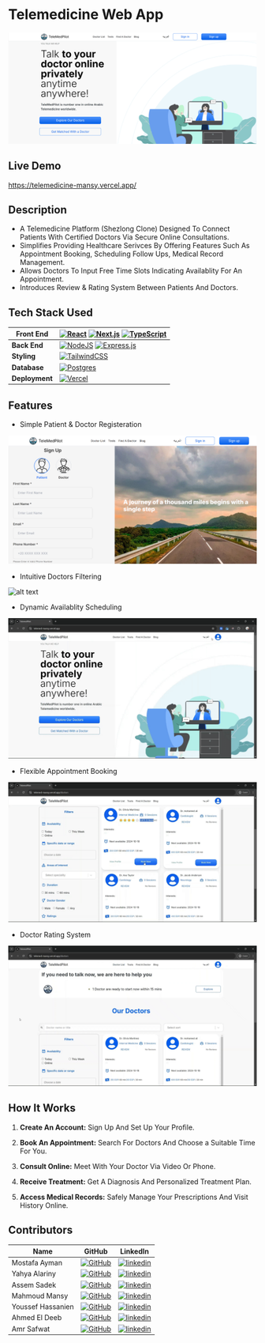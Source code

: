 # Telemedicine Web App
![alt text](screenshots/home.png)

## Live Demo
https://telemedicine-mansy.vercel.app/

## Description

- A Telemedicine Platform (Shezlong Clone) Designed To Connect Patients With Certified Doctors Via Secure Online Consultations.
- Simplifies Providing Healthcare Serivces By Offering Features Such As Appointment Booking, Scheduling Follow Ups, Medical Record Management.
- Allows Doctors To Input Free Time Slots Indicating Availablity For An Appointment.
- Introduces Review & Rating System Between Patients And Doctors.

## Tech Stack Used

|**Front End** | [![React](https://img.shields.io/badge/React-%2320232a.svg?logo=react&logoColor=%2361DAFB)](#) [![Next.js](https://img.shields.io/badge/Next.js-black?logo=next.js&logoColor=white)](#) [![TypeScript](https://img.shields.io/badge/TypeScript-3178C6?logo=typescript&logoColor=fff)](#)|
|--- | --- |
|**Back End** | [![NodeJS](https://img.shields.io/badge/Node.js-6DA55F?logo=node.js&logoColor=white)](#) [![Express.js](https://img.shields.io/badge/Express.js-%23404d59.svg?logo=express&logoColor=%2361DAFB)](#)|
|**Styling** | [![TailwindCSS](https://img.shields.io/badge/Tailwind%20CSS-%2338B2AC.svg?logo=tailwind-css&logoColor=white)](#) |
|**Database** | [![Postgres](https://img.shields.io/badge/Postgres-%23316192.svg?logo=postgresql&logoColor=white)](#) |
|**Deployment** | [![Vercel](https://img.shields.io/badge/Vercel-%23000000.svg?logo=vercel&logoColor=white)](#) |

## Features

- Simple Patient & Doctor Registeration
   
![alt text](screenshots/registeration.png)
- Intuitive Doctors Filtering

![alt text](screenshots/filter.gif)
- Dynamic Availablity Scheduling
  
![alt text](screenshots/time_slots.gif)
- Flexible Appointment Booking

![alt text](screenshots/booking.gif)
- Doctor Rating System
  
![alt text](screenshots/rating.gif)

## How It Works
1. **Create An Account:** Sign Up And Set Up Your Profile.
   
2. **Book An Appointment:** Search For Doctors And Choose a Suitable Time For You.
   
3. **Consult Online:** Meet With Your Doctor Via Video Or Phone.
   
4. **Receive Treatment:** Get A Diagnosis And Personalized Treatment Plan.
   
5. **Access Medical Records:** Safely Manage Your Prescriptions And Visit History Online.

## Contributors

| Name | GitHub | LinkedIn |
| ---- | ------ | -------- |
| Mostafa Ayman | [![GitHub](https://img.shields.io/badge/GitHub-%23121011.svg?logo=github&logoColor=white)](https://github.com/mostafa-aboelmagd) | [![linkedin](https://img.shields.io/badge/linkedin-0A66C2?style=for-the-badge&logo=linkedin&logoColor=white)](https://www.linkedin.com/in/mostafa--aboelmagd/) |
| Yahya Alariny | [![GitHub](https://img.shields.io/badge/GitHub-%23121011.svg?logo=github&logoColor=white)](https://github.com/yahya-khalaf) | [![linkedin](https://img.shields.io/badge/linkedin-0A66C2?style=for-the-badge&logo=linkedin&logoColor=white)](https://www.linkedin.com/in/yahya-khalaf54/) |
| Assem Sadek | [![GitHub](https://img.shields.io/badge/GitHub-%23121011.svg?logo=github&logoColor=white)](https://github.com/AssemSadek90) | [![linkedin](https://img.shields.io/badge/linkedin-0A66C2?style=for-the-badge&logo=linkedin&logoColor=white)](https://www.linkedin.com/in/assem-sadek-13aa132a0/) |
| Mahmoud Mansy | [![GitHub](https://img.shields.io/badge/GitHub-%23121011.svg?logo=github&logoColor=white)](https://github.com/MMansy19)| [![linkedin](https://img.shields.io/badge/linkedin-0A66C2?style=for-the-badge&logo=linkedin&logoColor=white)](https://www.linkedin.com/in/mahmood-mansy) |
| Youssef Hassanien | [![GitHub](https://img.shields.io/badge/GitHub-%23121011.svg?logo=github&logoColor=white)](https://github.com/YoussefHassanien) | [![linkedin](https://img.shields.io/badge/linkedin-0A66C2?style=for-the-badge&logo=linkedin&logoColor=white)](https://www.linkedin.com/in/youssef-hassanien/) |
| Ahmed El Deeb | [![GitHub](https://img.shields.io/badge/GitHub-%23121011.svg?logo=github&logoColor=white)](https://github.com/AhmedXAlDeeb)| [![linkedin](https://img.shields.io/badge/linkedin-0A66C2?style=for-the-badge&logo=linkedin&logoColor=white)](https://www.linkedin.com/in/ahmed-mohamed-aldeeb/) |
| Amr Safwat | [![GitHub](https://img.shields.io/badge/GitHub-%23121011.svg?logo=github&logoColor=white)](https://github.com/amr21ss)| [![linkedin](https://img.shields.io/badge/linkedin-0A66C2?style=for-the-badge&logo=linkedin&logoColor=white)](https://www.linkedin.com/in/amr-safwat-7854b0298/) |
